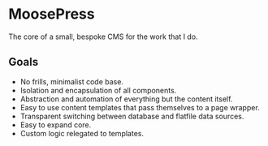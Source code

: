 # MoosePress

The core of a small, bespoke CMS for the work that I do.

## Goals

-   No frills, minimalist code base.
-   Isolation and encapsulation of all components.
-   Abstraction and automation of everything but the content itself.
-   Easy to use content templates that pass themselves to a page wrapper.
-   Transparent switching between database and flatfile data sources.
-   Easy to expand core.
-   Custom logic relegated to templates.
